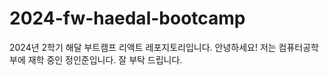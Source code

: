 # 2024-fw-haedal-bootcamp
2024년 2학기 해달 부트캠프 리액트 레포지토리입니다. 
안녕하세요! 저는 컴퓨터공학부에 재학 중인 정인준입니다. 
잘 부탁 드립니다. 